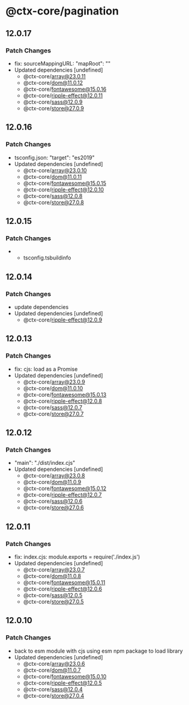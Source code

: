 # @ctx-core/pagination

## 12.0.17

### Patch Changes

- fix: sourceMappingURL: "mapRoot": ""
- Updated dependencies [undefined]
  - @ctx-core/array@23.0.11
  - @ctx-core/dom@11.0.12
  - @ctx-core/fontawesome@15.0.16
  - @ctx-core/ripple-effect@12.0.11
  - @ctx-core/sass@12.0.9
  - @ctx-core/store@27.0.9

## 12.0.16

### Patch Changes

- tsconfig.json: "target": "es2019"
- Updated dependencies [undefined]
  - @ctx-core/array@23.0.10
  - @ctx-core/dom@11.0.11
  - @ctx-core/fontawesome@15.0.15
  - @ctx-core/ripple-effect@12.0.10
  - @ctx-core/sass@12.0.8
  - @ctx-core/store@27.0.8

## 12.0.15

### Patch Changes

- - tsconfig.tsbuildinfo

## 12.0.14

### Patch Changes

- update dependencies
- Updated dependencies [undefined]
  - @ctx-core/ripple-effect@12.0.9

## 12.0.13

### Patch Changes

- fix: cjs: load as a Promise
- Updated dependencies [undefined]
  - @ctx-core/array@23.0.9
  - @ctx-core/dom@11.0.10
  - @ctx-core/fontawesome@15.0.13
  - @ctx-core/ripple-effect@12.0.8
  - @ctx-core/sass@12.0.7
  - @ctx-core/store@27.0.7

## 12.0.12

### Patch Changes

- "main": "./dist/index.cjs"
- Updated dependencies [undefined]
  - @ctx-core/array@23.0.8
  - @ctx-core/dom@11.0.9
  - @ctx-core/fontawesome@15.0.12
  - @ctx-core/ripple-effect@12.0.7
  - @ctx-core/sass@12.0.6
  - @ctx-core/store@27.0.6

## 12.0.11

### Patch Changes

- fix: index.cjs: module.exports = require('./index.js')
- Updated dependencies [undefined]
  - @ctx-core/array@23.0.7
  - @ctx-core/dom@11.0.8
  - @ctx-core/fontawesome@15.0.11
  - @ctx-core/ripple-effect@12.0.6
  - @ctx-core/sass@12.0.5
  - @ctx-core/store@27.0.5

## 12.0.10

### Patch Changes

- back to esm module with cjs using esm npm package to load library
- Updated dependencies [undefined]
  - @ctx-core/array@23.0.6
  - @ctx-core/dom@11.0.7
  - @ctx-core/fontawesome@15.0.10
  - @ctx-core/ripple-effect@12.0.5
  - @ctx-core/sass@12.0.4
  - @ctx-core/store@27.0.4
